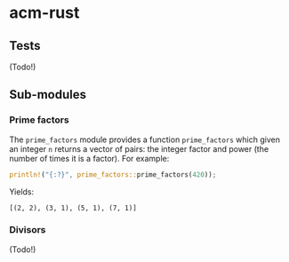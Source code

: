 # acm-rust

## Tests
(Todo!)

## Sub-modules

### Prime factors
The `prime_factors` module provides a function `prime_factors` which given an
integer `n` returns a vector of pairs: the integer factor and power (the number
of times it is a factor). For example:
```rust
println!("{:?}", prime_factors::prime_factors(420));
```
Yields:
```
[(2, 2), (3, 1), (5, 1), (7, 1)]
```

### Divisors
(Todo!)
